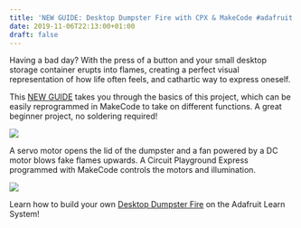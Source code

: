 ```yaml
---
title: 'NEW GUIDE: Desktop Dumpster Fire with CPX & MakeCode #adafruit'
date: 2019-11-06T22:13:00+01:00
draft: false
---
```


Having a bad day? With the press of a button and your small desktop storage container erupts into flames, creating a perfect visual representation of how life often feels, and cathartic way to express oneself.

This [NEW GUIDE](https://learn.adafruit.com/desktop-dumpster-fire) takes you through the basics of this project, which can be easily reprogrammed in MakeCode to take on different functions. A great beginner project, no soldering required!

![](https://cdn-blog.adafruit.com/uploads/2019/10/IMG_8147.2019-10-25-15_10_27.gif)

A servo motor opens the lid of the dumpster and a fan powered by a DC motor blows fake flames upwards. A Circuit Playground Express programmed with MakeCode controls the motors and illumination.

![](https://cdn-blog.adafruit.com/uploads/2019/10/IMG_7967.jpg)

Learn how to build your own [Desktop Dumpster Fire](https://learn.adafruit.com/desktop-dumpster-fire) on the Adafruit Learn System!